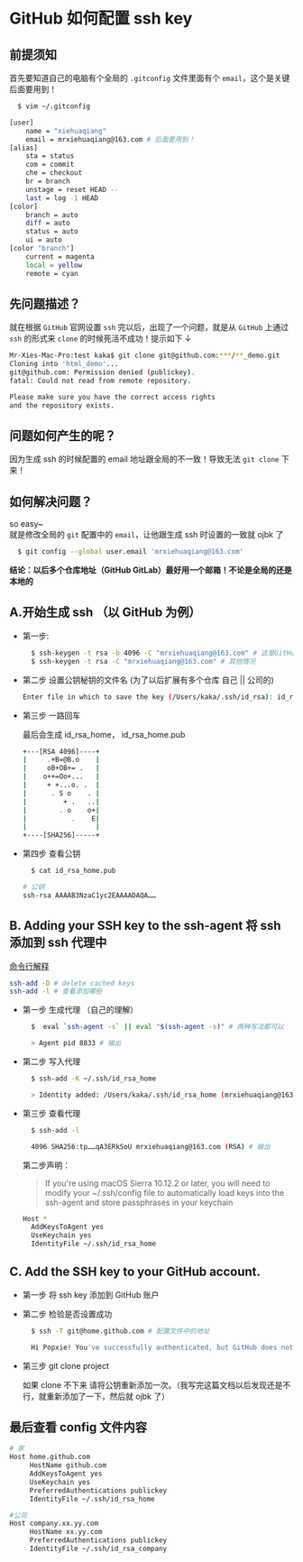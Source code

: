<!--
 * @Description: Git文件夹
 * @Author: xiehuaqiang
 * @FilePath: /kaka-blog/src/docs/kaka/git/配置ssh key.md
 * @Date: 2021-08-23 17:03:54
 * @LastEditTime: 2021-08-23 17:22:08
-->

# GitHub 如何配置 ssh key

## 前提须知

首先要知道自己的电脑有个全局的 `.gitconfig` 文件里面有个 `email`，这个是关键后面要用到！

```bash
  $ vim ~/.gitconfig
```

```bash
[user]
    name = "xiehuaqiang"
    email = mrxiehuaqiang@163.com # 后面要用到！
[alias]
    sta = status
    com = commit
    che = checkout
    br = branch
    unstage = reset HEAD --
    last = log -1 HEAD
[color]
    branch = auto
    diff = auto
    status = auto
    ui = auto
[color "branch"]
    current = magenta
    local = yellow
    remote = cyan
```

## 先问题描述？

就在根据 `GitHub` 官网设置 `ssh` 完以后，出现了一个问题，就是从 `GitHub` 上通过 `ssh` 的形式来 `clone` 的时候死活不成功！提示如下 ↓

```bash
Mr-Xies-Mac-Pro:test kaka$ git clone git@github.com:***/**_demo.git
Cloning into 'html_demo'...
git@github.com: Permission denied (publickey).
fatal: Could not read from remote repository.

Please make sure you have the correct access rights
and the repository exists.
```

## 问题如何产生的呢？

因为生成 ssh 的时候配置的 email 地址跟全局的不一致！导致无法 `git clone` 下来！

## 如何解决问题？

so easy~  
就是修改全局的 `git` 配置中的 `email`，让他跟生成 ssh 时设置的一致就 ojbk 了

```bash
  $ git config --global user.email 'mrxiehuaqiang@163.com'
```

**结论：以后多个仓库地址（GitHub GitLab）最好用一个邮箱！不论是全局的还是本地的**

## A.开始生成 ssh （以 GitHub 为例）

- 第一步:

  ```bash
    $ ssh-keygen -t rsa -b 4096 -C "mrxiehuaqiang@163.com" # 这是GitHub官网的命令
    $ ssh-keygen -t rsa -C "mrxiehuaqiang@163.com" # 其他情况
  ```

- 第二步 设置公钥秘钥的文件名 (为了以后扩展有多个仓库 自己 || 公司的)

  ```bash
  Enter file in which to save the key (/Users/kaka/.ssh/id_rsa): id_rsa_home
  ```

- 第三步 一路回车

  最后会生成 id_rsa_home， id_rsa_home.pub

  ```bash
  +---[RSA 4096]----+
  |     .+B=@B.o    |
  |     oB+OB+= .   |
  |    o++=Oo+...   |
  |     + +...o. .  |
  |      . S o    . |
  |         + .   ..|
  |        . o    o+|
  |           .    E|
  |                 |
  +----[SHA256]-----+
  ```

- 第四步 查看公钥

  ```bash
    $ cat id_rsa_home.pub
  ```

  ```bash
  # 公钥
  ssh-rsa AAAAB3NzaC1yc2EAAAADAQA……
  ```

## B. Adding your SSH key to the ssh-agent 将 ssh 添加到 ssh 代理中

[命令行解释](https://coderwall.com/p/7smjkq/multiple-ssh-keys-for-different-accounts-on-github-or-gitlab)

```bash
ssh-add -D # delete cached keys
ssh-add -l # 查看添加哪些
```

- 第一步 生成代理 （自己的理解）

  ```bash
    $  eval `ssh-agent -s` || eval "$(ssh-agent -s)" # 两种写法都可以

    > Agent pid 8833 # 输出
  ```

- 第二步 写入代理

  ```bash
    $ ssh-add -K ~/.ssh/id_rsa_home

    > Identity added: /Users/kaka/.ssh/id_rsa_home (mrxiehuaqiang@163.com) # 输出
  ```

- 第三步 查看代理

  ```bash
    $ ssh-add -l

    4096 SHA256:tp……qA3ERkSoU mrxiehuaqiang@163.com (RSA) # 输出
  ```

  第二步声明：

  > If you're using macOS Sierra 10.12.2 or later, you will need to modify your ~/.ssh/config file to automatically load keys into the ssh-agent and store passphrases in your keychain

  ```bash
  Host *
    AddKeysToAgent yes
    UseKeychain yes
    IdentityFile ~/.ssh/id_rsa_home
  ```

## C. Add the SSH key to your GitHub account.

- 第一步 将 ssh key 添加到 GitHub 账户

- 第二步 检验是否设置成功

  ```bash
    $ ssh -T git@home.github.com # 配置文件中的地址

    Hi Popxie! You've successfully authenticated, but GitHub does not provide shell access' # 输出
  ```

- 第三步 git clone project

  如果 clone 不下来 请将公钥重新添加一次。（我写完这篇文档以后发现还是不行，就重新添加了一下，然后就 ojbk 了）

## 最后查看 config 文件内容

```bash
# 家
Host home.github.com
     HostName github.com
     AddKeysToAgent yes
     UseKeychain yes
     PreferredAuthentications publickey
     IdentityFile ~/.ssh/id_rsa_home

#公司
Host company.xx.yy.com
     HostName xx.yy.com
     PreferredAuthentications publickey
     IdentityFile ~/.ssh/id_rsa_company
```
